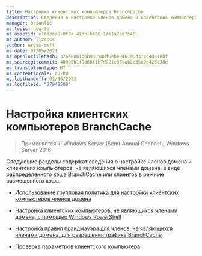 ```yaml
---
title: Настройка клиентских компьютеров BranchCache
description: Сведения о настройке членов домена и клиентских компьютеров, не являющихся членами домена, в виде распределенного кэша BranchCache или клиентов режима размещенного кэша.
manager: brianlic
ms.topic: how-to
ms.assetid: e16dbea9-0f0a-41db-b460-14a1a7ad7540
ms.author: lizross
author: eross-msft
ms.date: 01/05/2021
ms.openlocfilehash: 326e8b61dbb930588f0ebe8461a6d374c4d418bf
ms.sourcegitcommit: 40905b1f9d68f1b7d821e05cab2d35e9b425e38d
ms.translationtype: MT
ms.contentlocale: ru-RU
ms.lasthandoff: 01/06/2021
ms.locfileid: "97948500"
---
```

# <a name="configure-branchcache-client-computers"></a>Настройка клиентских компьютеров BranchCache

>Применяется к: Windows Server (Semi-Annual Channel), Windows Server 2016

Следующие разделы содержат сведения о настройке членов домена и клиентских компьютеров, не являющихся членами домена, в виде распределенного кэша BranchCache или клиентов в режиме размещенного кэша.

-   [Использование групповая политика для настройки клиентских компьютеров членов домена](../../branchcache/deploy/Use-Group-Policy-to-Configure-Domain-Member-Client-Computers.md)

-   [Настройка клиентских компьютеров, не являющихся членами домена, с помощью Windows PowerShell](../../branchcache/deploy/Use-Windows-PowerShell-to-Configure-Non-Domain-Member-Client-Computers.md)

-   [Настройка правил брандмауэра для членов, не являющихся членами домена, для разрешения трафика BranchCache](../../branchcache/deploy/Configure-Firewall-Rules-for-Non-Domain-Members-to-Allow-BranchCache-Traffic.md)

-   [Проверка параметров клиентского компьютера](../../branchcache/deploy/Verify-Client-Computer-Settings.md)



